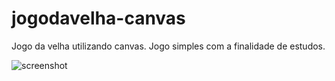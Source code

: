 # jogodavelha-canvas
Jogo da velha utilizando canvas. Jogo simples com a finalidade de estudos.

![screenshot](http://i.imgur.com/EmHLZrt.png "Screenshot")
